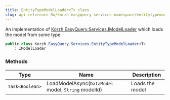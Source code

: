 ```yaml
---
title: EntityTypeModelLoader<T> class
slug: api-reference-5x/korzh-easyquery-services-namespace/entitytypemodelloader-t--class
---
```



An implementation of [Korzh.EasyQuery.Services.IModelLoader](/api-reference-5x/korzh-easyquery-services-namespace/imodelloader-interface)  which loads the model from some type.
```csharp
public class Korzh.EasyQuery.Services.EntityTypeModelLoader<T>
    : IModelLoader

```

### Methods

| Type | Name | Description | 
| --- | --- | --- | 
| `Task<Boolean>` | LoadModelAsync(`DataModel` model, `String` modelId) | Loads the model |